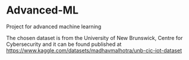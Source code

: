 # Advanced-ML
Project for advanced machine learning 

The chosen dataset is from the University of New Brunswick, Centre for Cybersecurity and it can be found published at https://www.kaggle.com/datasets/madhavmalhotra/unb-cic-iot-dataset
